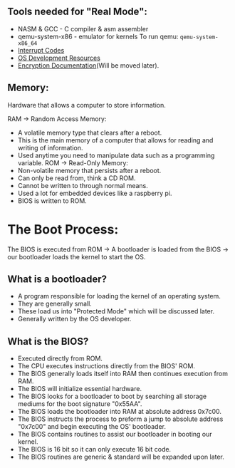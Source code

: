 ## Tools needed for "Real Mode":
*  NASM & GCC - C compiler & asm assembler
* qemu-system-x86 - emulator for kernels
To run qemu: `qemu-system-x86_64`
* [Interrupt Codes](https://www.ctyme.com/intr/int.html)
* [OS Development Resources](https://wiki.osdev.org/Expanded_Main_Page)
* [Encryption Documentation](https://nvlpubs.nist.gov/nistpubs/fips/nist.fips.197.pdf)(Will be moved later).
## Memory:
Hardware that allows a computer to store information.

RAM -> Random Access Memory:
* A volatile memory type that clears after a reboot.
* This is the main memory of a computer that allows for reading and writing of information.
* Used anytime you need to manipulate data such as a programming variable.
ROM -> Read-Only Memory:
* Non-volatile memory that persists after a reboot.
* Can only be read from, think a CD ROM.
* Cannot be written to through normal means.
* Used a lot for embedded devices like a raspberry pi.
*  BIOS is written to ROM.

# The Boot Process:
The BIOS is executed from ROM -> A bootloader is loaded from the BIOS -> our bootloader loads the kernel to start the OS.

## What is a bootloader?
* A program responsible for loading the kernel of an operating system.
* They are generally small.
* These load us into "Protected Mode" which will be discussed later.
* Generally written by the OS developer.
## What is the BIOS?
* Executed directly from ROM.
* The CPU executes instructions directly from the BIOS' ROM.
* The BIOS generally loads itself into RAM then continues execution from RAM.
* The BIOS will initialize essential hardware.
* The BIOS looks for a bootloader to boot by searching all storage mediums for the boot signature "0x55AA".
* The BIOS loads the bootloader into RAM at absolute address 0x7c00.
* The BIOS instructs the process to preform a jump to absolute address "0x7c00" and begin executing the OS' bootloader.
* The BIOS contains routines to assist our bootloader in booting our kernel.
* The BIOS is 16 bit so it can only execute 16 bit code.
* The BIOS routines are generic & standard will be expanded upon later.
